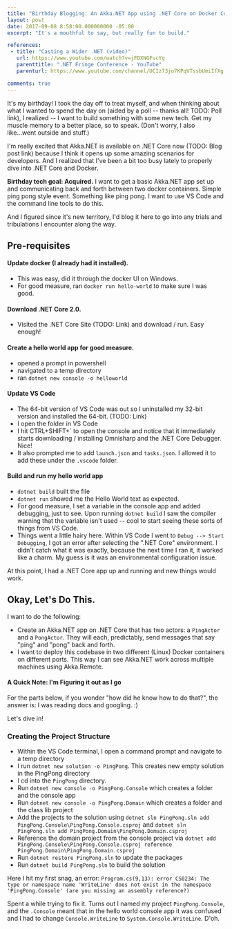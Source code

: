 ```yaml
---
title: "Birthday Blogging: An Akka.NET App using .NET Core on Docker Containers"
layout: post
date: 2017-09-08 8:58:00.000000000 -05:00
excerpt: "It's a mouthful to say, but really fun to build."

references:
 - title: "Casting a Wider .NET (video)"
   url: https://www.youtube.com/watch?v=jFDXNGFvcYg
   parenttitle: ".NET Fringe Conference - YouTube"
   parenturl: https://www.youtube.com/channel/UCIz73jo7KPqVTssbUmiIfXg

comments: true
---
```

It's my birthday! I took the day off to treat myself, and when thinking about what I wanted to spend the day on (aided by a poll -- thanks all! TODO: Poll link), I realized -- I want to build something with some new tech. Get my muscle memory to a better place, so to speak. (Don't worry, I also like...went outside and stuff.)

I'm really excited that Akka.NET is available on .NET Core now (TODO: Blog post link) because I think it opens up some amazing scenarios for developers. And I realized that I've been a bit too busy lately to properly dive into .NET Core and Docker.

**Birthday tech goal: Acquired.** I want to get a basic Akka.NET app set up and communicating back and forth between two docker containers. Simple ping pong style event. Something like ping pong. I want to use VS Code and the command line tools to do this.

And I figured since it's new territory, I'd blog it here to go into any trials and tribulations I encounter along the way.

## Pre-requisites

#### Update docker (I already had it installed).
 * This was easy, did it through the docker UI on Windows. 
 * For good measure, ran `docker run hello-world` to make sure I was good.

#### Download .NET Core 2.0. 
 * Visited the .NET Core Site (TODO: Link) and download / run. Easy enough!

#### Create a hello world app for good measure.
* opened a prompt in powershell
* navigated to a temp directory
* ran `dotnet new console -o helloworld`

#### Update VS Code
* The 64-bit version of VS Code was out so I uninstalled my 32-bit version and installed the 64-bit. (TODO: Link)
* I open the folder in VS Code 
* I hit CTRL+SHIFT+` to open the console and notice that it immediately starts downloading / installing Omnisharp and the .NET Core Debugger. Nice!
* It also prompted me to add `launch.json` and `tasks.json`. I allowed it to add these under the `.vscode` folder.

#### Build and run my hello world app
* `dotnet build` built the file
* `dotnet run` showed me the Hello World text as expected.
* For good measure, I set a variable in the console app and added debugging, just to see. Upon running `dotnet build` I saw the compiler warning that the variable isn't used -- cool to start seeing these sorts of things from VS Code.
* Things went a little hairy here. Within VS Code I went to `Debug --> Start Debugging`, I got an error after selecting the ".NET Core" environment. I didn't catch what it was exactly, because the next time I ran it, it worked like a charm. My guess is it was an environmental configuration issue. 

At this point, I had a .NET Core app up and running and new things would work.

## Okay, Let's Do This.

I want to do the following:

* Create an Akka.NET app on .NET Core that has two actors: a `PingActor` and a `PongActor`. They will each, predictably, send messages that say "ping" and "pong" back and forth.
* I want to deploy this codebase in two different (Linux) Docker containers on different ports. This way I can see Akka.NET work across multiple machines using Akka.Remote.

#### A Quick Note: I'm Figuring it out as I go
For the parts below, if you wonder "how did he know how to do that?", the answer is: I was reading docs and googling. :) 

Let's dive in!

### Creating the Project Structure

* Within the VS Code terminal, I open a command prompt and navigate to a temp directory
* I run `dotnet new solution -o PingPong`. This creates new empty solution in the PingPong directory
* I cd into the `PingPong` directory.
* Run `dotnet new console -o PingPong.Console` which creates a folder and the console app
* Run `dotnet new console -o PingPong.Domain` which creates a folder and the class lib project
* Add the projects to the solution using `dotnet sln PingPong.sln add PingPong.Console\PingPong.Console.csproj` and `dotnet sln PingPong.sln add PingPong.Domain\PingPong.Domain.csproj`
* Reference the domain project from the console project via `dotnet add PingPong.Console\PingPong.Console.csproj reference PingPong.Domain\PingPong.Domain.csproj`
* Run `dotnet restore PingPong.sln` to update the packages
* Run `dotnet build PingPong.sln` to build the solution

Here I hit my first snag, an error: `Program.cs(9,13): error CS0234: The type or namespace name 'WriteLine' does not exist in the namespace 'PingPong.Console' (are you missing an assembly reference?)`

Spent a while trying to fix it. Turns out I named my project `PingPong.Console`, and the `.Console` meant that in the hello world console app it was confused and I had to change `Console.WriteLine` to `System.Console.WriteLine`. D'oh.

